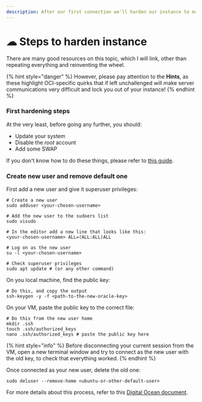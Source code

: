 ```yaml
---
description: After our first connection we'll harden our instance to make it more secure.
---
```


# ☁ Steps to harden instance

There are many good resources on this topic, which I will link, other than repeating everything and reinventing the wheel.&#x20;

{% hint style="danger" %}
However, please pay attention to the **Hints**, as these highlight OCI-specific quirks that if left unchallenged will make server communications very difficult and lock you out of your instance!
{% endhint %}

### First hardening steps

At the very least, before going any further, you should:

* Update your system
* Disable the _root_ account
* Add some SWAP

If you don't know how to do these things, please refer to [this guide](https://gist.github.com/lokhman/cc716d2e2d373dd696b2d9264c0287a3).&#x20;

### Create new user and remove default one

First add a new user and give it superuser privileges:

```
# Create a new user
sudo adduser <your-chosen-username>

# Add the new user to the sudoers list
sudo visudo 

# In the editor add a new line that looks like this:
<your-chosen-username> ALL=(ALL:ALL)ALL

# Log on as the new user 
su -l <your-chosen-username>

# Check superuser privileges
sudo apt update # (or any other command)
```

On you local machine, find the public key:

```
# Do this, and copy the output
ssh-keygen -y -f <path-to-the-new-oracle-key>
```

On your VM, paste the public key to the correct file:

```
# Do this from the new user home
mkdir .ssh
touch .ssh/authorized_keys
nano .ssh/authorized_keys # paste the public key here  
```

{% hint style="info" %}
Before disconnecting your current session from the VM, open a new terminal window and try to connect as the new user with the old key, to check that everything worked.
{% endhint %}

Once connected as your new user, delete the old one:

```
sudo deluser --remove-home <ubuntu-or-other-default-user>
```

For more details about this process, refer to this [Digital Ocean document](https://www.digitalocean.com/community/tutorials/how-to-add-and-delete-users-on-ubuntu-18-04).

